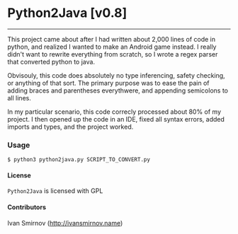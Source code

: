 # Python2Java [v0.8]
***


This project came about after I had written about 2,000 lines of code in python, and realized I wanted to make an Android game instead. I really didn't want to rewrite everything from scratch, so I wrote a regex parser that converted python to java. 

Obvisouly, this code does absolutely no type inferencing, safety checking, or anything of that sort. The primary purpose was to ease the pain of adding braces and parentheses everythwere, and appending semicolons to all lines.

In my particular scenario, this code correcly processed about 80% of my project. I then opened up the code in an IDE, fixed all syntax errors, added imports and types, and the project worked.

### Usage

	$ python3 python2java.py SCRIPT_TO_CONVERT.py



#### License

`Python2Java` is licensed with GPL

#### Contributors
Ivan Smirnov (http://ivansmirnov.name)
